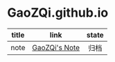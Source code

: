# GaoZQi.github.io

| title |                            link                             |   state    |
| :---: | :---------------------------------------------------------: | :--------: |
| note | [GaoZQi's Note](https://gaozqi.github.io/note/) | 归档 |

